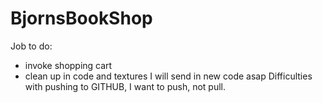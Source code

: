 # BjornsBookShop
Job to do:
- invoke shopping cart
- clean up in code and textures
I will send in new code asap
Difficulties with pushing to GITHUB, I want to push, not pull.
